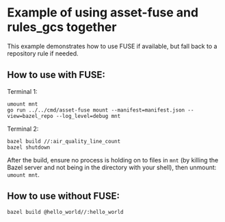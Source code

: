 # Example of using asset-fuse and rules_gcs together

This example demonstrates how to use FUSE if available, but fall back to a repository rule if needed.

## How to use with FUSE:

Terminal 1:
```
umount mnt
go run ../../cmd/asset-fuse mount --manifest=manifest.json --view=bazel_repo --log_level=debug mnt
```

Terminal 2:
```
bazel build //:air_quality_line_count
bazel shutdown
```

After the build, ensure no process is holding on to files in `mnt` (by killing the Bazel server and not being in the directory with your shell), then unmount: `umount mnt`.

## How to use without FUSE:

```
bazel build @hello_world//:hello_world
```
